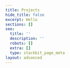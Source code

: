 ```yaml
---
title: Projects
hide_title: false
excerpt: Hello
sections: []
seo:
  title: ''
  description: ''
  robots: []
  extra: []
  type: stackbit_page_meta
layout: advanced
---
```

